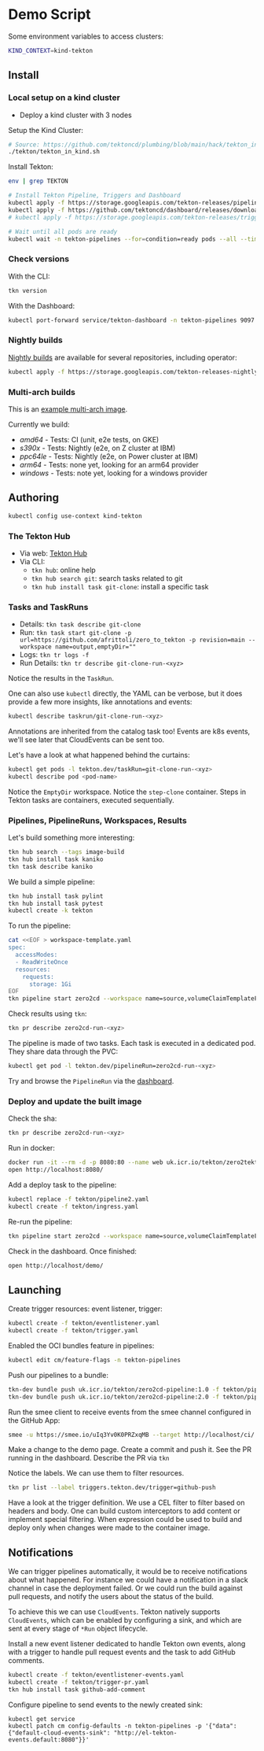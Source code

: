 # Demo Script

Some environment variables to access clusters:

```sh
KIND_CONTEXT=kind-tekton
```

## Install

### Local setup on a kind cluster

- Deploy a kind cluster with 3 nodes

Setup the Kind Cluster:

```sh
# Source: https://github.com/tektoncd/plumbing/blob/main/hack/tekton_in_kind.sh
./tekton/tekton_in_kind.sh
```

Install Tekton:

```sh
env | grep TEKTON

# Install Tekton Pipeline, Triggers and Dashboard
kubectl apply -f https://storage.googleapis.com/tekton-releases/pipeline/previous/${TEKTON_PIPELINE_VERSION}/release.yaml
kubectl apply -f https://github.com/tektoncd/dashboard/releases/download/${TEKTON_DASHBOARD_VERSION}/tekton-dashboard-release.yaml
# kubectl apply -f https://storage.googleapis.com/tekton-releases/triggers/previous/${TEKTON_TRIGGERS_VERSION}/release.yaml

# Wait until all pods are ready
kubectl wait -n tekton-pipelines --for=condition=ready pods --all --timeout=120s
```

### Check versions

With the CLI:

```sh
tkn version
```

With the Dashboard:

```sh
kubectl port-forward service/tekton-dashboard -n tekton-pipelines 9097 &
```

### Nightly builds

[Nightly builds](https://console.cloud.google.com/storage/browser/tekton-releases-nightly;tab=objects?forceOnBucketsSortingFiltering=false&project=tekton-nightly&prefix=&forceOnObjectsSortingFiltering=false) are available for several repositories, including operator:

```sh
kubectl apply -f https://storage.googleapis.com/tekton-releases-nightly/operator/latest/release.yaml
```

### Multi-arch builds

This is an [example multi-arch image](https://console.cloud.google.com/gcr/images/tekton-nightly/GLOBAL/github.com/tektoncd/pipeline/cmd/controller@sha256:d85d7bb446d407640a1ddf97014e94656098e8d08ce30c5e23e6005ea660730c/details?tab=info&project=tekton-nightly).

Currently we build:

- _amd64_ - Tests: CI (unit, e2e tests, on GKE)
- _s390x_ - Tests: Nightly (e2e, on Z cluster at IBM)
- _ppc64le_ - Tests: Nightly (e2e, on Power cluster at IBM)
- _arm64_ - Tests: none yet, looking for an arm64 provider
- _windows_ - Tests: note yet, looking for a windows provider

## Authoring

```sh
kubectl config use-context kind-tekton
```

### The Tekton Hub

- Via web: [Tekton Hub](https://hub.tekton.dev)
- Via CLI:
  - `tkn hub`: online help
  - `tkn hub search git`: search tasks related to git
  - `tkn hub install task git-clone`: install a specific task

### Tasks and TaskRuns

- Details: `tkn task describe git-clone`
- Run: `tkn task start git-clone -p url=https://github.com/afrittoli/zero_to_tekton -p revision=main --workspace name=output,emptyDir=""`
- Logs: `tkn tr logs -f`
- Run Details: `tkn tr describe git-clone-run-<xyz>`

Notice the results in the `TaskRun`.

One can also use `kubectl` directly, the YAML can be verbose, but it does provide a few more insights, like annotations and events:

```sh
kubectl describe taskrun/git-clone-run-<xyz>
```

Annotations are inherited from the catalog task too!
Events are k8s events, we'll see later that CloudEvents can be sent too.

Let's have a look at what happened behind the curtains:

```sh
kubectl get pods -l tekton.dev/taskRun=git-clone-run-<xyz>
kubectl describe pod <pod-name>
```

Notice the `EmptyDir` workspace.
Notice the `step-clone` container. Steps in Tekton tasks are containers, executed sequentially.

### Pipelines, PipelineRuns, Workspaces, Results

Let's build something more interesting:

```sh
tkn hub search --tags image-build
tkn hub install task kaniko
tkn task describe kaniko
```

We build a simple pipeline:

```sh
tkn hub install task pylint
tkn hub install task pytest
kubectl create -k tekton
```

To run the pipeline:

```sh
cat <<EOF > workspace-template.yaml
spec:
  accessModes:
  - ReadWriteOnce
  resources:
    requests:
      storage: 1Gi
EOF
tkn pipeline start zero2cd --workspace name=source,volumeClaimTemplateFile=workspace-template.yaml --workspace name=dockerconfig,secret=regcred
```

Check results using `tkn`:

```sh
tkn pr describe zero2cd-run-<xyz>
```

The pipeline is made of two tasks. Each task is executed in a dedicated
pod. They share data through the PVC:

```sh
kubectl get pod -l tekton.dev/pipelineRun=zero2cd-run-<xyz>
```

Try and browse the `PipelineRun` via the [dashboard](http://localhost/dashboard/#/namespaces/default/pipelineruns/).

### Deploy and update the built image

Check the sha:

```sh
tkn pr describe zero2cd-run-<xyz>
```

Run in docker:

```sh
docker run -it --rm -d -p 8080:80 --name web uk.icr.io/tekton/zero2tekton@sha256:<from results>
open http://localhost:8080/
```

Add a deploy task to the pipeline:

```sh
kubectl replace -f tekton/pipeline2.yaml
kubectl create -f tekton/ingress.yaml
```

Re-run the pipeline:

```sh
tkn pipeline start zero2cd --workspace name=source,volumeClaimTemplateFile=workspace-template.yaml --workspace name=dockerconfig,secret=regcred
```

Check in the dashboard. Once finished:

```sh
open http://localhost/demo/
```

## Launching

Create trigger resources: event listener, trigger:

```sh
kubectl create -f tekton/eventlistener.yaml
kubectl create -f tekton/trigger.yaml
```

Enabled the OCI bundles feature in pipelines:

```sh
kubectl edit cm/feature-flags -n tekton-pipelines
```

Push our pipelines to a bundle:

```sh
tkn-dev bundle push uk.icr.io/tekton/zero2cd-pipeline:1.0 -f tekton/pipeline.yaml
tkn-dev bundle push uk.icr.io/tekton/zero2cd-pipeline:2.0 -f tekton/pipeline2.yaml
```

Run the smee client to receive events from the smee channel configured
in the GitHub App:

```sh
smee -u https://smee.io/uIq3Yv0K0PRZxqMB --target http://localhost/ci/ &
```

Make a change to the demo page.
Create a commit and push it. See the PR running in the dashboard.
Describe the PR via `tkn`

Notice the labels. We can use them to filter resources.

```sh
tkn pr list --label triggers.tekton.dev/trigger=github-push
```

Have a look at the trigger definition.
We use a CEL filter to filter based on headers and body.
One can build custom interceptors to add content or implement special filtering. When expression could be used to build and deploy only when changes were made to the container image.

## Notifications

We can trigger pipelines automatically, it would be to receive notifications about what happened.
For instance we could have a notification in a slack channel in case the deployment failed. Or we could run the build against pull requests, and notify the users about the status of the build.

To achieve this we can use `CloudEvents`. Tekton natively supports `CloudEvents`, which can be enabled by configuring a sink, and which are sent at every stage of `*Run` object lifecycle.

Install a new event listener dedicated to handle Tekton own events, along with a trigger to handle pull request events and the task to add GitHub comments.

```sh
kubectl create -f tekton/eventlistener-events.yaml
kubectl create -f tekton/trigger-pr.yaml
tkn hub install task github-add-comment
```

Configure pipeline to send events to the newly created sink:

```
kubectl get service
kubectl patch cm config-defaults -n tekton-pipelines -p '{"data": {"default-cloud-events-sink": "http://el-tekton-events.default:8080"}}'
```

